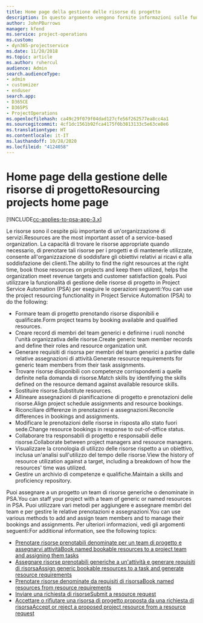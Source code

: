 ```yaml
---
title: Home page della gestione delle risorse di progetto
description: In questo argomento vengono fornite informazioni sulle funzionalità di gestione delle risorse in Project Service Automation (PSA) per Dynamics 365.
author: JohnPBurrows
manager: kfend
ms.service: project-operations
ms.custom:
- dyn365-projectservice
ms.date: 11/28/2018
ms.topic: article
ms.author: ruhercul
audience: Admin
search.audienceType:
- admin
- customizer
- enduser
search.app:
- D365CE
- D365PS
- ProjectOperations
ms.openlocfilehash: ca49c29f079f04dad127cfe56f262577ea8cc4a1
ms.sourcegitcommit: 4cf1dc1561b92fca4175f0b3813133c5e63ce8e6
ms.translationtype: HT
ms.contentlocale: it-IT
ms.lasthandoff: 10/28/2020
ms.locfileid: "4124058"
---
```

# <a name="resourcing-projects-home-page"></a><span data-ttu-id="53d03-103">Home page della gestione delle risorse di progetto</span><span class="sxs-lookup"><span data-stu-id="53d03-103">Resourcing projects home page</span></span>

[!INCLUDE[cc-applies-to-psa-app-3.x](../includes/cc-applies-to-psa-app-3x.md)]

<span data-ttu-id="53d03-104">Le risorse sono il cespite più importante di un'organizzazione di servizi.</span><span class="sxs-lookup"><span data-stu-id="53d03-104">Resources are the most important asset of a service-based organization.</span></span> <span data-ttu-id="53d03-105">La capacità di trovare le risorse appropriate quando necessario, di prenotare tali risorse per i progetti e di mantenerle utilizzate, consente all'organizzazione di soddisfare gli obiettivi relativi ai ricavi e alla soddisfazione dei clienti.</span><span class="sxs-lookup"><span data-stu-id="53d03-105">The ability to find the right resources at the right time, book those resources on projects and keep them utilized, helps the organization meet revenue targets and customer satisfaction goals.</span></span> <span data-ttu-id="53d03-106">Puoi utilizzare la funzionalità di gestione delle risorse di progetto in Project Service Automation (PSA) per eseguire le operazioni seguenti:</span><span class="sxs-lookup"><span data-stu-id="53d03-106">You can use the project resourcing functionality in Project Service Automation (PSA) to do the following:</span></span>

- <span data-ttu-id="53d03-107">Formare team di progetto prenotando risorse disponibili e qualificate.</span><span class="sxs-lookup"><span data-stu-id="53d03-107">Form project teams by booking available and qualified resources.</span></span>
- <span data-ttu-id="53d03-108">Creare record di membri del team generici e definirne i ruoli nonché l'unità organizzativa delle risorse.</span><span class="sxs-lookup"><span data-stu-id="53d03-108">Create generic team member records and define their roles and resource organization unit.</span></span>
- <span data-ttu-id="53d03-109">Generare requisiti di risorsa per membri del team generici a partire dalle relative assegnazioni di attività.</span><span class="sxs-lookup"><span data-stu-id="53d03-109">Generate resource requirements for generic team members from their task assignments.</span></span>
- <span data-ttu-id="53d03-110">Trovare risorse disponibili con competenze corrispondenti a quelle definite nella domanda di risorse.</span><span class="sxs-lookup"><span data-stu-id="53d03-110">Match skills by identifying the skills defined on the resource demand against available resource skills.</span></span>
- <span data-ttu-id="53d03-111">Sostituire risorse.</span><span class="sxs-lookup"><span data-stu-id="53d03-111">Substitute resources.</span></span>
- <span data-ttu-id="53d03-112">Allineare assegnazioni di pianificazione di progetto e prenotazioni delle risorse.</span><span class="sxs-lookup"><span data-stu-id="53d03-112">Align project schedule assignments and resource bookings.</span></span>
- <span data-ttu-id="53d03-113">Riconciliare differenze in prenotazioni e assegnazioni.</span><span class="sxs-lookup"><span data-stu-id="53d03-113">Reconcile differences in bookings and assignments.</span></span>
- <span data-ttu-id="53d03-114">Modificare le prenotazioni delle risorse in risposta allo stato fuori sede.</span><span class="sxs-lookup"><span data-stu-id="53d03-114">Change resource bookings in response to out-of-office status.</span></span>
- <span data-ttu-id="53d03-115">Collaborare tra responsabili di progetto e responsabili delle risorse.</span><span class="sxs-lookup"><span data-stu-id="53d03-115">Collaborate between project managers and resource managers.</span></span>
- <span data-ttu-id="53d03-116">Visualizzare la cronologia di utilizzo delle risorse rispetto a un obiettivo, inclusa un'analisi sull'utilizzo del tempo delle risorse.</span><span class="sxs-lookup"><span data-stu-id="53d03-116">View the history of resource utilization against a target, including a breakdown of how the resources' time was utilized.</span></span>
- <span data-ttu-id="53d03-117">Gestire un archivio di competenze e qualifiche.</span><span class="sxs-lookup"><span data-stu-id="53d03-117">Maintain a skills and proficiency repository.</span></span>


<span data-ttu-id="53d03-118">Puoi assegnare a un progetto un team di risorse generiche o denominate in PSA.</span><span class="sxs-lookup"><span data-stu-id="53d03-118">You can staff your project with a team of generic or named resources in PSA.</span></span> <span data-ttu-id="53d03-119">Puoi utilizzare vari metodi per aggiungere e assegnare membri del team e per gestire le relative prenotazioni e assegnazioni.</span><span class="sxs-lookup"><span data-stu-id="53d03-119">You can use various methods to add and assign team members and to manage their bookings and assignments.</span></span> <span data-ttu-id="53d03-120">Per ulteriori informazioni, vedi gli argomenti seguenti:</span><span class="sxs-lookup"><span data-stu-id="53d03-120">For additional information, see the following topics:</span></span>

- [<span data-ttu-id="53d03-121">Prenotare risorse prenotabili denominate per un team di progetto e assegnarvi attività</span><span class="sxs-lookup"><span data-stu-id="53d03-121">Book named bookable resources to a project team and assigning them tasks</span></span>](assign-named-bookable-resource.md)
- [<span data-ttu-id="53d03-122">Assegnare risorse prenotabili generiche a un'attività e generare requisiti di risorsa</span><span class="sxs-lookup"><span data-stu-id="53d03-122">Assign generic bookable resources to a task and generate resource requirements</span></span>](assign-generic-bookable-resource.md)
- [<span data-ttu-id="53d03-123">Prenotare risorse denominate da requisiti di risorsa</span><span class="sxs-lookup"><span data-stu-id="53d03-123">Book named resources from resource requirements</span></span>](book-named-resource.md)
- [<span data-ttu-id="53d03-124">Inviare una richiesta di risorse</span><span class="sxs-lookup"><span data-stu-id="53d03-124">Submit a resource request</span></span>](submit-resource-request.md)
- [<span data-ttu-id="53d03-125">Accettare o rifiutare una risorsa di progetto proposta da una richiesta di risorsa</span><span class="sxs-lookup"><span data-stu-id="53d03-125">Accept or reject a proposed project resource from a resource request</span></span>](accept-reject-proposed-resource.md)
